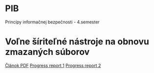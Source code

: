 # PIB
Princípy informačnej bezpečnosti - 4.semester

# Voľne šíriteľné nástroje na obnovu zmazaných súborov

[Článok PDF](projekt.pdf)
[Progress report 1](./docs/progress-reports/1/ProgressReport1-Cederle-Marek.pdf)
[Progress report 2](./docs/progress-reports/2/ProgressReport2-Cederle-Marek.pdf)